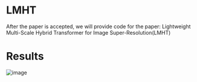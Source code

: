 # LMHT
After the paper is accepted, we will provide code for the paper: Lightweight Multi-Scale Hybrid Transformer for Image 
Super-Resolution(LMHT)
# Results
![image](https://github.com/kbzhang0505/LMHT/assets/97494153/811540d8-a20b-4f91-8b07-e1a41b7ff2e6)
